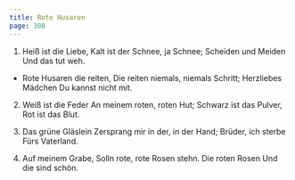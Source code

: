 ```yaml
---
title: Rote Husaren
page: 308
---  
```



1. Heiß ist die Liebe,
Kalt ist der Schnee, ja Schnee;
Scheiden und Meiden
Und das tut weh.


- Rote Husaren die reiten,
Die reiten niemals, niemals Schritt;
Herzliebes Mädchen
Du kannst nicht mit.


2. Weiß ist die Feder
An meinem roten, roten Hut;
Schwarz ist das Pulver,
Rot ist das Blut.


3. Das grüne Gläslein
Zersprang mir in der, in der Hand;
Brüder, ich sterbe
Fürs Vaterland.


4. Auf meinem Grabe,
Solln rote, rote Rosen stehn.
Die roten Rosen
Und die sind schön.